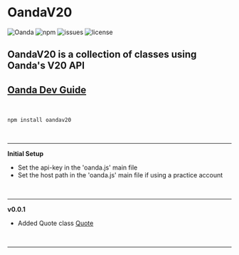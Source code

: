 # **OandaV20**

![Oanda](https://img.shields.io/badge/oanda%20api-v20-blue)
![npm](https://img.shields.io/npm/v/oandav20)
![issues](https://img.shields.io/github/issues/fooeybar/oandav20)
![license](https://img.shields.io/badge/license-MIT-green)

## OandaV20 is a collection of classes using Oanda's V20 API

[Oanda Dev Guide](https://developer.oanda.com/rest-live-v20/development-guide/)
-

<br/>

`npm install oandav20`

<br/>

---

**Initial Setup**

- Set the api-key in the 'oanda.js' main file
- Set the host path in the 'oanda.js' main file if using a practice account

<br/>

---

**v0.0.1**
- Added Quote class [Quote](https://github.com/Fooeybar/OandaV20/tree/master/quote)

<br/>

---

